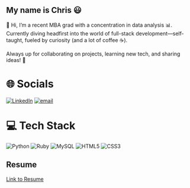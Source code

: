 ## My name is Chris 😃

👋 Hi, I’m a recent MBA grad with a concentration in data analysis 📊.
Currently diving headfirst into the world of full-stack development—self-taught, fueled by curiosity (and a lot of coffee ☕).

Always up for collaborating on projects, learning new tech, and sharing ideas! 🚀

# 🌐 Socials
[![LinkedIn](https://img.shields.io/badge/LinkedIn-%230077B5.svg?logo=linkedin&logoColor=white)](https://linkedin.com/in/chrisdohyunkim) [![email](https://img.shields.io/badge/Email-D14836?logo=gmail&logoColor=white)](mailto:chrisdohyunkim@gmail.com) 

# 💻 Tech Stack
![Python](https://img.shields.io/badge/python-3670A0?style=for-the-badge&logo=python&logoColor=ffdd54) ![Ruby](https://img.shields.io/badge/ruby-%23CC342D.svg?style=for-the-badge&logo=ruby&logoColor=white) ![MySQL](https://img.shields.io/badge/mysql-4479A1.svg?style=for-the-badge&logo=mysql&logoColor=white) ![HTML5](https://img.shields.io/badge/html5-%23E34F26.svg?style=for-the-badge&logo=html5&logoColor=white) ![CSS3](https://img.shields.io/badge/css3-%231572B6.svg?style=for-the-badge&logo=css3&logoColor=white)

## Resume
[Link to Resume](https://github.com/user-attachments/files/22124838/RESUME.pdf)

<!-- Proudly created with GPRM ( https://gprm.itsvg.in ) -->
